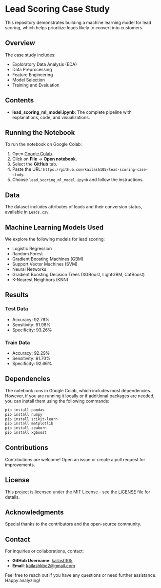 # Lead Scoring Case Study

This repository demonstrates building a machine learning model for lead scoring, which helps prioritize leads likely to convert into customers.

## Overview

The case study includes:
- Exploratory Data Analysis (EDA)
- Data Preprocessing
- Feature Engineering
- Model Selection
- Training and Evaluation

## Contents

- **lead_scoring_ml_model.ipynb**: The complete pipeline with explanations, code, and visualizations.

## Running the Notebook

To run the notebook on Google Colab:
1. Open [Google Colab](https://colab.research.google.com/).
2. Click on **File** -> **Open notebook**.
3. Select the **GitHub** tab.
4. Paste the URL: `https://github.com/kailash105/lead-scoring-case-study`.
5. Choose `lead_scoring_ml_model.ipynb` and follow the instructions.

## Data

The dataset includes attributes of leads and their conversion status, available in `Leads.csv`.

## Machine Learning Models Used

We explore the following models for lead scoring:
- Logistic Regression
- Random Forest
- Gradient Boosting Machines (GBM)
- Support Vector Machines (SVM)
- Neural Networks
- Gradient Boosting Decision Trees (XGBoost, LightGBM, CatBoost)
- K-Nearest Neighbors (KNN)

## Results

### Test Data
- Accuracy: 92.78%
- Sensitivity: 91.98%
- Specificity: 93.26%

### Train Data
- Accuracy: 92.29%
- Sensitivity: 91.70%
- Specificity: 92.66%

## Dependencies

The notebook runs in Google Colab, which includes most dependencies. However, if you are running it locally or if additional packages are needed, you can install them using the following commands:

```bash
pip install pandas
pip install numpy
pip install scikit-learn
pip install matplotlib
pip install seaborn
pip install xgboost
```

## Contributions

Contributions are welcome! Open an issue or create a pull request for improvements.

## License

This project is licensed under the MIT License - see the [LICENSE](LICENSE) file for details.

## Acknowledgments

Special thanks to the contributors and the open-source community.

## Contact

For inquiries or collaborations, contact:
- **GitHub Username**: [kailash105](https://github.com/kailash105)
- **Email**: [kailashkbc2@gmail.com](mailto:kailashkbc2@gmail.com)

Feel free to reach out if you have any questions or need further assistance. Happy analyzing!
